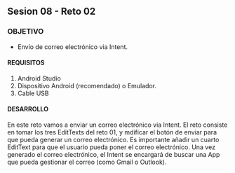 ## Sesion 08 - Reto 02

### OBJETIVO 
 - Envío de correo electrónico via Intent. 

#### REQUISITOS 
1. Android Studio
2. Dispositivo Android (recomendado) o Emulador.
3. Cable USB

#### DESARROLLO
En este reto vamos a enviar un correo electrónico via Intent. El reto consiste en tomar los tres EditTexts del reto 01, y mdificar el botón de enviar para que pueda generar un correo electrónico. Es importante añadir un cuarto EditText para que el usuario pueda poner el correo electrónico. Una vez generado el correo electrónico, el Intent se encargará de buscar una App que pueda gestionar el correo (como Gmail o Outlook). 
